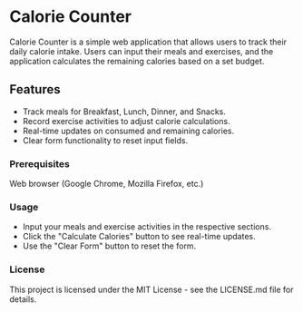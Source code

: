 # Calorie Counter

Calorie Counter is a simple web application that allows users to track their daily calorie intake. Users can input their meals and exercises, and the application calculates the remaining calories based on a set budget.

## Features
- Track meals for Breakfast, Lunch, Dinner, and Snacks.
- Record exercise activities to adjust calorie calculations.
- Real-time updates on consumed and remaining calories.
- Clear form functionality to reset input fields.

### Prerequisites
 Web browser (Google Chrome, Mozilla Firefox, etc.)
  
### Usage
- Input your meals and exercise activities in the respective sections.
- Click the "Calculate Calories" button to see real-time updates.
- Use the "Clear Form" button to reset the form.

### License
This project is licensed under the MIT License - see the LICENSE.md file for details.
